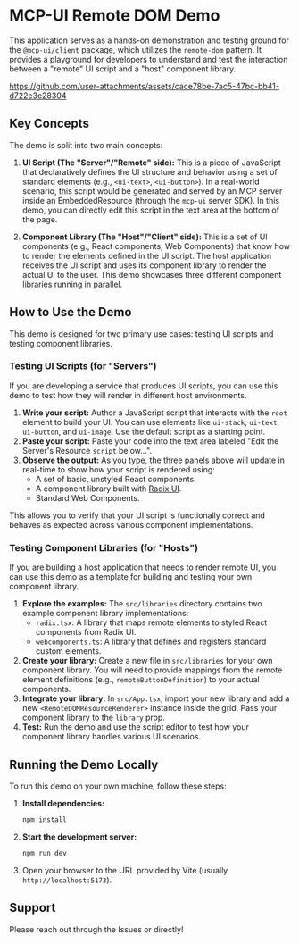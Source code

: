 # MCP-UI Remote DOM Demo

This application serves as a hands-on demonstration and testing ground for the `@mcp-ui/client` package, which utilizes the `remote-dom` pattern. It provides a playground for developers to understand and test the interaction between a "remote" UI script and a "host" component library.

https://github.com/user-attachments/assets/cace78be-7ac5-47bc-bb41-d722e3e28304


## Key Concepts

The demo is split into two main concepts:

1.  **UI Script (The "Server"/"Remote" side):** This is a piece of JavaScript that declaratively defines the UI structure and behavior using a set of standard elements (e.g., `<ui-text>`, `<ui-button>`). In a real-world scenario, this script would be generated and served by an MCP server inside an EmbeddedResource (through the `mcp-ui` server SDK). In this demo, you can directly edit this script in the text area at the bottom of the page.

2.  **Component Library (The "Host"/"Client" side):** This is a set of UI components (e.g., React components, Web Components) that know how to render the elements defined in the UI script. The host application receives the UI script and uses its component library to render the actual UI to the user. This demo showcases three different component libraries running in parallel.

## How to Use the Demo

This demo is designed for two primary use cases: testing UI scripts and testing component libraries.

### Testing UI Scripts (for "Servers")

If you are developing a service that produces UI scripts, you can use this demo to test how they will render in different host environments.

1.  **Write your script:** Author a JavaScript script that interacts with the `root` element to build your UI. You can use elements like `ui-stack`, `ui-text`, `ui-button`, and `ui-image`. Use the default script as a starting point.
2.  **Paste your script:** Paste your code into the text area labeled "Edit the Server's Resource `script` below...".
3.  **Observe the output:** As you type, the three panels above will update in real-time to show how your script is rendered using:
    *   A set of basic, unstyled React components.
    *   A component library built with [Radix UI](https://www.radix-ui.com/).
    *   Standard Web Components.

This allows you to verify that your UI script is functionally correct and behaves as expected across various component implementations.

### Testing Component Libraries (for "Hosts")

If you are building a host application that needs to render remote UI, you can use this demo as a template for building and testing your own component library.

1.  **Explore the examples:** The `src/libraries` directory contains two example component library implementations:
    *   `radix.tsx`: A library that maps remote elements to styled React components from Radix UI.
    *   `webcomponents.ts`: A library that defines and registers standard custom elements.
2.  **Create your library:** Create a new file in `src/libraries` for your own component library. You will need to provide mappings from the remote element definitions (e.g., `remoteButtonDefinition`) to your actual components.
3.  **Integrate your library:** In `src/App.tsx`, import your new library and add a new `<RemoteDOMResourceRenderer>` instance inside the grid. Pass your component library to the `library` prop.
4.  **Test:** Run the demo and use the script editor to test how your component library handles various UI scenarios.

## Running the Demo Locally

To run this demo on your own machine, follow these steps:

1.  **Install dependencies:**
    ```bash
    npm install
    ```

2.  **Start the development server:**
    ```bash
    npm run dev
    ```

3.  Open your browser to the URL provided by Vite (usually `http://localhost:5173`).

## Support
Please reach out through the Issues or directly!
